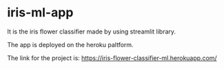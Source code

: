 # iris-ml-app
It is the iris flower classifier made by using streamlit library.

The app is deployed on the heroku paltform.


The link for the project is: https://iris-flower-classifier-ml.herokuapp.com/
